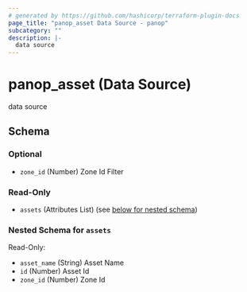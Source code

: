 ```yaml
---
# generated by https://github.com/hashicorp/terraform-plugin-docs
page_title: "panop_asset Data Source - panop"
subcategory: ""
description: |-
  data source
---
```


# panop_asset (Data Source)

data source



<!-- schema generated by tfplugindocs -->
## Schema

### Optional

- `zone_id` (Number) Zone Id Filter

### Read-Only

- `assets` (Attributes List) (see [below for nested schema](#nestedatt--assets))

<a id="nestedatt--assets"></a>
### Nested Schema for `assets`

Read-Only:

- `asset_name` (String) Asset Name
- `id` (Number) Asset Id
- `zone_id` (Number) Zone Id
